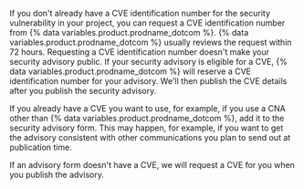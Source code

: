 If you don't already have a CVE identification number for the security vulnerability in your project, you can request a CVE identification number from {% data variables.product.prodname_dotcom %}. {% data variables.product.prodname_dotcom %} usually reviews the request within 72 hours. Requesting a CVE identification number doesn't make your security advisory public. If your security advisory is eligible for a CVE,  {% data variables.product.prodname_dotcom %} will reserve a CVE identification number for your advisory. We'll then publish the CVE details after you publish the security advisory.

If you already have a CVE you want to use, for example, if you use a CNA other than {% data variables.product.prodname_dotcom %}, add it to the security advisory form. This may happen, for example, if you want to get the advisory consistent with other communications you plan to send out at publication time.

If an advisory form doesn't have a CVE, we will request a CVE for you when you publish the advisory.